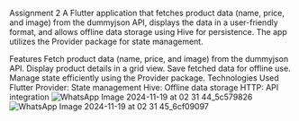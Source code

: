 Assignment 2
A Flutter application that fetches product data (name, price, and image) from the dummyjson API, displays the data in a user-friendly format, and allows offline data storage using Hive for persistence. The app utilizes the Provider package for state management.

Features
Fetch product data (name, price, and image) from the dummyjson API.
Display product details in a grid view.
Save fetched data for offline use.
Manage state efficiently using the Provider package.
Technologies Used
Flutter
Provider: State management
Hive: Offline data storage
HTTP: API integration
![WhatsApp Image 2024-11-19 at 02 31 44_5c579826](https://github.com/user-attachments/assets/090eaf86-c078-4ed6-8643-6410bb9675d7)
![WhatsApp Image 2024-11-19 at 02 31 45_6cf09097](https://github.com/user-attachments/assets/6ae92db0-21d3-4a9d-94c3-b2b78b3d1662)
 
